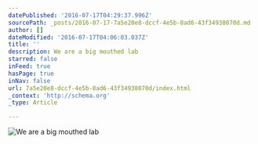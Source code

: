 ```yaml
---
datePublished: '2016-07-17T04:29:37.996Z'
sourcePath: _posts/2016-07-17-7a5e20e8-dccf-4e5b-8ad6-43f34938070d.md
author: []
dateModified: '2016-07-17T04:06:03.037Z'
title: ''
description: We are a big mouthed lab
starred: false
inFeed: true
hasPage: true
inNav: false
url: 7a5e20e8-dccf-4e5b-8ad6-43f34938070d/index.html
_context: 'http://schema.org'
_type: Article

---
```

![We are a big mouthed lab](https://the-grid-user-content.s3-us-west-2.amazonaws.com/fbf55209-8c30-42a3-8e60-506570154d9c.jpg)